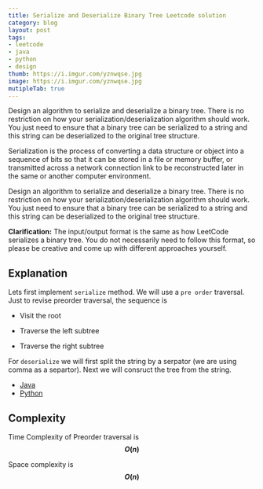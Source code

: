 ```yaml
---
title: Serialize and Deserialize Binary Tree Leetcode solution
category: blog
layout: post
tags:
- leetcode
- java
- python
- design
thumb: https://i.imgur.com/yznwqse.jpg
image: https://i.imgur.com/yznwqse.jpg
mutipleTab: true
---
```


Design an algorithm to serialize and deserialize a binary tree. There is no restriction on how your serialization/deserialization algorithm should work. You just need to ensure that a binary tree can be serialized to a string and this string can be deserialized to the original tree structure.<!-- truncate_here -->


Serialization is the process of converting a data structure or object into a sequence of bits so that it can be stored in a file or memory buffer, or transmitted across a network connection link to be reconstructed later in the same or another computer environment.

Design an algorithm to serialize and deserialize a binary tree. There is no restriction on how your serialization/deserialization algorithm should work. You just need to ensure that a binary tree can be serialized to a string and this string can be deserialized to the original tree structure.

**Clarification:** The input/output format is the same as how LeetCode serializes a binary tree. You do not necessarily need to follow this format, so please be creative and come up with different approaches yourself.


## Explanation

Lets first implement `serialize` method. We will use a `pre order` traversal. Just to revise preorder traversal, the sequence is 

* Visit the root

* Traverse the left subtree

* Traverse the right subtree

For `deserialize` we will first split the string by a serpator (we are using comma as a separtor). Next we will consruct the tree from the string. 

<div class="tab-container">
  <ul>
    <li class="tab Java1"><a href="#Java1">Java</a></li>
    <li class="tab Python1"><a href="#Python1">Python</a></li>
  </ul>

   <div class="codeSample Java1" id="Java1">
   <script src="https://gist.github.com/tushar-sharma/ed76a998ebd3b50c32e782be15ddcafb.js?file=Serialize.java"></script>
   </div>

   <div class="codeSample Python1" id="Python1">
   <script src="https://gist.github.com/tushar-sharma/ed76a998ebd3b50c32e782be15ddcafb.js?file=serialize.py"></script>
   </div>
</div>

## Complexity

Time Complexity of Preorder traversal is **$$O(n)$$** 

Space complexity is **$$O(n)$$**

